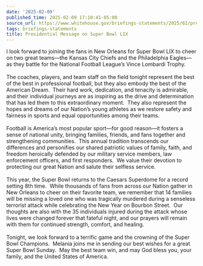 ```yaml
---
date: '2025-02-09'
published_time: 2025-02-09 17:10:41-05:00
source_url: https://www.whitehouse.gov/briefings-statements/2025/02/presidential-message-on-super-bowl-lix/
tags: briefings-statements
title: Presidential Message on Super Bowl LIX
---
```

 
I look forward to joining the fans in New Orleans for Super Bowl LIX to
cheer on two great teams—the Kansas City Chiefs and the Philadelphia
Eagles—as they battle for the National Football League’s Vince Lombardi
Trophy.  
   
The coaches, players, and team staff on the field tonight represent the
best of the best in professional football, but they also embody the best
of the American Dream.  Their hard work, dedication, and tenacity is
admirable, and their individual journeys are as inspiring as the drive
and determination that has led them to this extraordinary moment.  They
also represent the hopes and dreams of our Nation’s young athletes as we
restore safety and fairness in sports and equal opportunities among
their teams.  
   
Football is America’s most popular sport—for good reason—it fosters a
sense of national unity, bringing families, friends, and fans together
and strengthening communities.  This annual tradition transcends our
differences and personifies our shared patriotic values of family,
faith, and freedom heroically defended by our military service members,
law enforcement officers, and first responders.  We value their devotion
to protecting our great Nation and salute their selfless service.  
   
This year, the Super Bowl returns to the Caesars Superdome for a record
setting 8th time.  While thousands of fans from across our Nation gather
in New Orleans to cheer on their favorite team, we remember that 14
families will be missing a loved one who was tragically murdered during
a senseless terrorist attack while celebrating the New Year on Bourbon
Street.  Our thoughts are also with the 35 individuals injured during
the attack whose lives were changed forever that fateful night, and our
prayers will remain with them for continued strength, comfort, and
healing.   
   
Tonight, we look forward to a terrific game and the crowning of the
Super Bowl Champions.  Melania joins me in sending our best wishes for a
great Super Bowl Sunday.  May the best team win, and may God bless you,
your family, and the United States of America.
